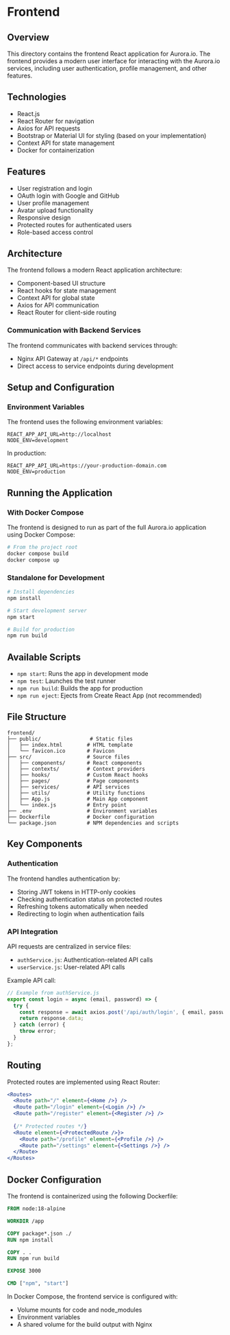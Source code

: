 # Frontend

## Overview

This directory contains the frontend React application for Aurora.io. The frontend provides a modern user interface for interacting with the Aurora.io services, including user authentication, profile management, and other features.

## Technologies

- React.js
- React Router for navigation
- Axios for API requests
- Bootstrap or Material UI for styling (based on your implementation)
- Context API for state management
- Docker for containerization

## Features

- User registration and login
- OAuth login with Google and GitHub
- User profile management
- Avatar upload functionality
- Responsive design
- Protected routes for authenticated users
- Role-based access control

## Architecture

The frontend follows a modern React application architecture:
- Component-based UI structure
- React hooks for state management
- Context API for global state
- Axios for API communication
- React Router for client-side routing

### Communication with Backend Services

The frontend communicates with backend services through:
- Nginx API Gateway at `/api/*` endpoints
- Direct access to service endpoints during development

## Setup and Configuration

### Environment Variables

The frontend uses the following environment variables:

```
REACT_APP_API_URL=http://localhost
NODE_ENV=development
```

In production:
```
REACT_APP_API_URL=https://your-production-domain.com
NODE_ENV=production
```

## Running the Application

### With Docker Compose
The frontend is designed to run as part of the full Aurora.io application using Docker Compose:

```bash
# From the project root
docker compose build
docker compose up
```

### Standalone for Development
```bash
# Install dependencies
npm install

# Start development server
npm start

# Build for production
npm run build
```

## Available Scripts

- `npm start`: Runs the app in development mode
- `npm test`: Launches the test runner
- `npm run build`: Builds the app for production
- `npm run eject`: Ejects from Create React App (not recommended)

## File Structure

```
frontend/
├── public/                # Static files
│   ├── index.html        # HTML template
│   └── favicon.ico       # Favicon
├── src/                  # Source files
│   ├── components/       # React components
│   ├── contexts/         # Context providers
│   ├── hooks/            # Custom React hooks
│   ├── pages/            # Page components
│   ├── services/         # API services
│   ├── utils/            # Utility functions
│   ├── App.js            # Main App component
│   └── index.js          # Entry point
├── .env                  # Environment variables
├── Dockerfile            # Docker configuration
└── package.json          # NPM dependencies and scripts
```

## Key Components

### Authentication

The frontend handles authentication by:
- Storing JWT tokens in HTTP-only cookies
- Checking authentication status on protected routes
- Refreshing tokens automatically when needed
- Redirecting to login when authentication fails

### API Integration

API requests are centralized in service files:
- `authService.js`: Authentication-related API calls
- `userService.js`: User-related API calls

Example API call:
```javascript
// Example from authService.js
export const login = async (email, password) => {
  try {
    const response = await axios.post('/api/auth/login', { email, password });
    return response.data;
  } catch (error) {
    throw error;
  }
};
```

## Routing

Protected routes are implemented using React Router:

```jsx
<Routes>
  <Route path="/" element={<Home />} />
  <Route path="/login" element={<Login />} />
  <Route path="/register" element={<Register />} />
  
  {/* Protected routes */}
  <Route element={<ProtectedRoute />}>
    <Route path="/profile" element={<Profile />} />
    <Route path="/settings" element={<Settings />} />
  </Route>
</Routes>
```

## Docker Configuration

The frontend is containerized using the following Dockerfile:

```dockerfile
FROM node:18-alpine

WORKDIR /app

COPY package*.json ./
RUN npm install

COPY . .
RUN npm run build

EXPOSE 3000

CMD ["npm", "start"]
```

In Docker Compose, the frontend service is configured with:
- Volume mounts for code and node_modules
- Environment variables
- A shared volume for the build output with Nginx

